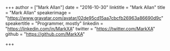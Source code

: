 +++
author = ["Mark Allan"]
date = "2016-10-30"
linktitle = "Mark Allan"
title = "Mark Allan"
speakerimage = "https://www.gravatar.com/avatar/02de95cd15aa7cbcfb26963a86690d9c"
speakertitle = "Programmer, mostly"
linkedin = "https://linkedin.com/in/MarkXA"
twitter = "https://twitter.com/MarkXA"
github = "https://github.com/MarkXA"

+++


